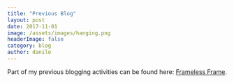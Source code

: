 ```yaml
---
title: "Previous Blog"
layout: post
date: 2017-11-01
image: /assets/images/hanging.png
headerImage: false
category: blog
author: danilo
---
```


Part of my previous blogging activities can be found here: [Frameless Frame](https://framelessframe.wordpress.com/).
